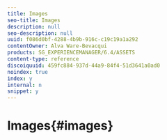 ```yaml
---
title: Images
seo-title: Images
description: null
seo-description: null
uuid: f086d0bf-4288-4b9b-916c-c19c19a1a292
contentOwner: Alva Ware-Bevacqui
products: SG_EXPERIENCEMANAGER/6.4/ASSETS
content-type: reference
discoiquuid: 459fc884-937d-44a9-84f4-51d3641a0ad0
noindex: true
index: y
internal: n
snippet: y
---
```


# Images{#images}

